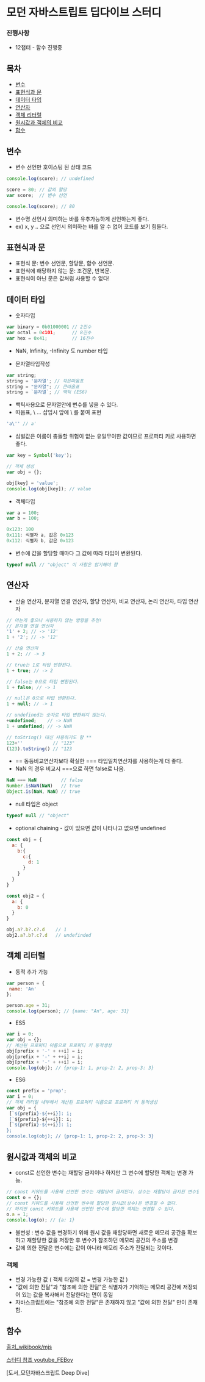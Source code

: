 # 모던 자바스트립트 딥다이브 스터디

### 진행사항
  * 12챕터 - 함수 진행중

## 목차
 - [변수](#변수)
 - [표현식과 문](#표현식과-문)
 - [데이터 타입](#데이터-타입)
 - [연산자](#연산자)
 - [객체 리터럴](#객체-리터럴)
 - [원시값과 객체의 비교](#원시값과-객체의-비교)
 - [함수](#함수) 
## 변수
  * 변수 선언만 호이스팅 된 상태 코드
  ```javascript
  console.log(score); // undefined

  score = 80; // 값의 할당
  var score;  // 변수 선언

  console.log(score); // 80
  ```
  * 변수명 선언시 의미하는 바를 유추가능하게 선언하는게 좋다. 
  * ex) x, y .. 으로 선언시 의미하는 바를 알 수 없어 코드를 보기 힘들다.
  
 ## 표현식과 문
  * 표현식 문: 변수 선언문, 할당문, 함수 선언문.
  * 표현식에 해당하지 않는 문: 조건문, 반복문.
  * 표현식이 아닌 문은 값처럼 사용할 수 없다!

## 데이터 타입
  * 숫자타입
  ```javascript
  var binary = 0b01000001 // 2진수
  var octal = 0c101;      // 8진수
  var hex = 0x41;         // 16진수
  ```
  * NaN, Infinity, -Infinity 도 number 타입
  
  * 문자열타입작성
  ```javascript
  var string;
  string = '문자열'; // 작은따옴표
  string = "문자열"; // 큰따옴표
  string = `문자열`; // 백틱 (ES6)
  ```
  * 백틱사용으로 문자열안에 변수를 넣을 수 있다.
  * 따옴표, \ ... 삽입시 앞에 \ 를 붙여 표현
  ```javascript
  'a\'' // a'
  ```
  * 심벌값은 이름이 충돌할 위험이 없는 유일무이한 값이므로 프로퍼티 키로 사용하면 좋다.
  ```javascript
  var key = Symbol('key');
  
  // 객체 생성
  var obj = {};
  
  obj[key] = 'value';
  console.log(obj[key]); // value
  ```
  
  * 객체타입
  ```javascript
  var a = 100;
  var b = 100;
  
  0x123: 100
  0x111: 식별자 a, 값은 0x123
  0x112: 식별자 b, 값은 0x123
  ```  
  
  * 변수에 값을 할당할 때마다 그 값에 따라 타입이 변환된다.
  
  ``` javascript
  typeof null // "object" 이 사항은 암기해야 함
  ```
  
## 연산자
  * 산술 연산자, 문자열 연결 연산자, 할당 연산자, 비교 연산자, 논리 연산자, 타입 연산자
  ```javascript
  // 아는게 좋으나 사용하지 않는 방향을 추천!
  // 문자열 연결 연산자 
  '1' + 2; // -> '12'
  1 + '2'; // -> '12'

  // 산술 연산자
  1 + 2; // -> 3

  // true는 1로 타입 변환된다.
  1 + true; // -> 2

  // false는 0으로 타입 변환된다.
  1 + false; // -> 1

  // null은 0으로 타입 변환된다.
  1 + null; // -> 1

  // undefined는 숫자로 타입 변환되지 않는다.
  +undefined;    // -> NaN
  1 + undefined; // -> NaN
  
  // toString() 대신 사용하기도 함 **
  123+''           // "123"
  (123).toString() // "123
  ```
  
  * == 동등비교연산자보다 확실한 === 타입일치연산자를 사용하는게 더 좋다.
  * NaN 의 경우 비교시 ===으로 하면 false로 나옴.
  ```javascript
  NaN === NaN         // false
  Number.isNaN(NaN)   // true
  Object.is(NaN, NaN) // true
  ```
  * null 타입은 object
  ```javascript
  typeof null // "object"
  ```
  
  * optional chaining - 값이 있으면 값이 나타나고 없으면 undefined
  ```javascript
  const obj = {
    a: {
      b:{
        c:{
          d: 1
        }
      }
    }
  }
  
  const obj2 = {
    a: {
      b: 0      
    }
  }
  
  obj.a?.b?.c?.d    // 1
  obj2.a?.b?.c?.d   // undefinded  
  ```

## 객체 리터럴
 * 동적 추가 가능
 ```javascript
 var person = {
  name: 'An'
 };
 
 person.age = 31;
 console.log(person); // {name: "An", age: 31} 
 ```
 * ES5 
 ```javascript
 var i = 0;
 var obj = {};
 // 계산된 프로퍼티 이름으로 프로퍼티 키 동적생성
 obj[prefix + '-' + ++i] = i;
 obj[prefix + '-' + ++i] = i;
 obj[prefix + '-' + ++i] = i;
 console.log(obj); // {prop-1: 1, prop-2: 2, prop-3: 3}
 ```
 * ES6
 ```javascript
 const prefix = 'prop';
 var i = 0;
 // 객체 리터럴 내부에서 계산된 프로퍼티 이름으로 프로퍼티 키 동적생성
 var obj = { 
  [`${prefix}-${++i}]: i;
  [`${prefix}-${++i}]: i;
  [`${prefix}-${++i}]: i;
 };
 console.log(obj); // {prop-1: 1, prop-2: 2, prop-3: 3}
 ```
## 원시값과 객체의 비교
 * const로 선언한 변수는 재할당 금지이나 하지만 그 변수에 할당한 객체는 변경 가능.
 ```javascript
 // const 키워드를 사용해 선언한 변수는 재할당이 금지된다. 상수는 재할당이 금지된 변수일 뿐이다.
 const o = {};
 // const 키워드를 사용해 선언한 변수에 할당한 원시값(상수)은 변경할 수 없다.
 // 하지만 const 키워드를 사용해 선언한 변수에 할당한 객체는 변경할 수 있다.
 o.a = 1;
 console.log(o); // {a: 1}
 ```
 * 불변성 : 변수 값을 변경하기 위해 원시 값을 재할당하면 새로운 메모리 공간을 확보하고 재할당한 값을 저장한 후 변수가 참조하던 메모리 공간의 주소를 변경 
 * 값에 의한 전달은 변수에는 값이 아니라 메모리 주소가 전달되는 것이다.
### 객체
 * 변경 가능한 값 ( 객체 타입의 값 = 변경 가능한 값 )
 * "값에 의한 전달"과 "참조에 의한 전달"은 식별자가 기억하는 메모리 공간에 저장되어 있는 값을 복사해서 전달한다는 면이 동일
 * 자바스크립트에는 "참조에 의한 전달"은 존재하지 않고 "값에 의한 전달" 만이 존재함.

## 함수


 
 
 
[출처_wikibook/mjs](https://github.com/wikibook/mjs/blob/master)

[스터디 참조 youtube_FEBoy](https://www.youtube.com/channel/UC68WPMGvA3Zj4qmqAuS8-ow)

[도서_모던자바스크립트 Deep Dive]
